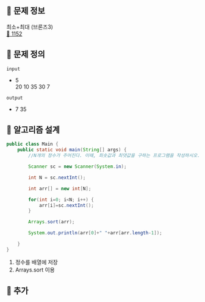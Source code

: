 ## 🌵 문제 정보
최소+최대 (브론즈3) <br>
[🚗 1152](https://www.acmicpc.net/problem/10818)

## 🌵 문제 정의
`input` <br>
-  5 <br>
   20 10 35 30 7

`output` <br>
- 7 35

## 🌵 알고리즘 설계

```java
public class Main {
    public static void main(String[] args) {
        //N개의 정수가 주어진다. 이때, 최솟값과 최댓값을 구하는 프로그램을 작성하시오.

        Scanner sc = new Scanner(System.in);

        int N = sc.nextInt();

        int arr[] = new int[N];

        for(int i=0; i<N; i++) {
            arr[i]=sc.nextInt();
        }

        Arrays.sort(arr);

        System.out.println(arr[0]+" "+arr[arr.length-1]);

    }
}
```
1. 정수를 배열에 저장
2. Arrays.sort 이용

## 🌵 추가
